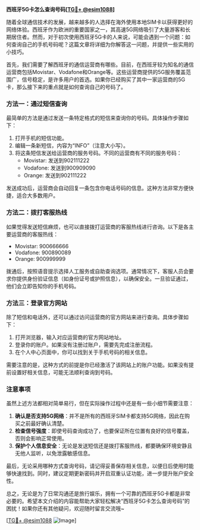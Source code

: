 **西班牙5G卡怎么查询号码[[TG💪+ @esim1088](https://t.me/s/esim1088)]**

随着全球通信技术的发展，越来越多的人选择在海外使用本地SIM卡以获得更好的网络体验。西班牙作为欧洲的重要国家之一，其高速5G网络吸引了大量游客和长期居住者。然而，对于初次使用西班牙5G卡的人来说，可能会遇到一个问题：如何查询自己的手机号码呢？这篇文章将详细为你解答这一问题，并提供一些实用的小技巧。

首先，我们需要了解西班牙的通信运营商有哪些。目前，在西班牙较为知名的通信运营商包括Movistar、Vodafone和Orange等。这些运营商提供的5G服务覆盖范围广，信号稳定，是许多用户的首选。如果你已经购买了其中一家运营商的5G卡，那么接下来的重点就是如何查询自己的号码了。

### 方法一：通过短信查询

最简单的方法是通过发送一条特定格式的短信来查询你的号码。具体操作步骤如下：

1. 打开手机的短信功能。
2. 编辑一条新短信，内容为“INFO”（注意大小写）。
3. 将这条短信发送给运营商的服务号码。不同的运营商有不同的服务号码：
   - Movistar: 发送到902111222
   - Vodafone: 发送到900909090
   - Orange: 发送到902111222

发送成功后，运营商会自动回复一条包含你电话号码的信息。这种方法非常方便快捷，适合大多数用户。

### 方法二：拨打客服热线

如果觉得发送短信麻烦，也可以直接拨打运营商的客服热线进行咨询。以下是各主要运营商的客服热线：
- Movistar: 900666666
- Vodafone: 900890089
- Orange: 900999999

拨通后，按照语音提示选择人工服务或自助查询选项。通常情况下，客服人员会要求你提供身份验证信息（如身份证号或护照信息），以确保安全。一旦验证通过，他们会立即告知你的手机号码。

### 方法三：登录官方网站

除了短信和电话外，还可以通过访问运营商的官方网站来进行查询。具体步骤如下：

1. 打开浏览器，输入对应运营商的官方网站地址。
2. 登录你的账户。如果没有注册过账户，需要先完成注册流程。
3. 在个人中心页面中，你可以找到关于手机号码的相关信息。

需要注意的是，这种方式的前提是你已经激活了该网站上的账户功能。如果没有提前设置好相关信息，可能无法顺利查询到号码。

### 注意事项

虽然上述方法都相对简单易行，但在实际操作过程中还是有一些小细节需要注意：

1. **确认是否支持5G网络**：并不是所有的西班牙SIM卡都支持5G网络，因此在购买之前最好确认清楚。
2. **检查信号强度**：即使号码查询成功了，也要保证所在位置有良好的信号覆盖，否则会影响正常使用。
3. **保护个人信息安全**：无论是发送短信还是拨打客服热线，都要确保环境安静且无他人监听，以免泄露敏感信息。

最后，无论采用哪种方式查询号码，请记得妥善保存相关信息，以便日后使用时能够快速找到。同时，建议定期更新密码并开启双重认证功能，进一步提升账户安全性。

总之，无论是为了日常沟通还是旅行娱乐，拥有一个可靠的西班牙5G卡都是非常必要的。希望本文介绍的内容能帮助大家轻松解决“西班牙5G卡怎么查询号码”的困扰！如果你还有其他疑问，欢迎随时留言交流哦~

[[TG💪+ @esim1088](https://t.me/s/esim1088) ![Image](https://i.postimg.cc/4NQfJmqS/Snipaste-2025-05-13-00-14-12.png)]